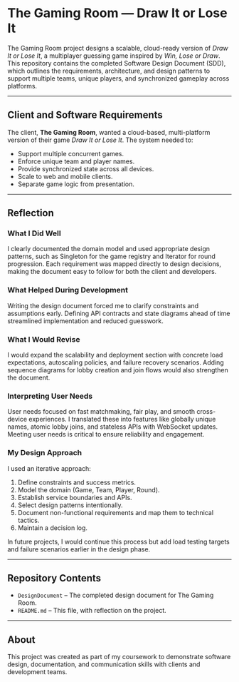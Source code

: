 # The Gaming Room — Draw It or Lose It

The Gaming Room project designs a scalable, cloud-ready version of *Draw It or Lose It*, a multiplayer guessing game inspired by *Win, Lose or Draw*. This repository contains the completed Software Design Document (SDD), which outlines the requirements, architecture, and design patterns to support multiple teams, unique players, and synchronized gameplay across platforms.

---

## Client and Software Requirements
The client, **The Gaming Room**, wanted a cloud-based, multi-platform version of their game *Draw It or Lose It*. The system needed to:
- Support multiple concurrent games.
- Enforce unique team and player names.
- Provide synchronized state across all devices.
- Scale to web and mobile clients.
- Separate game logic from presentation.

---

## Reflection

### What I Did Well
I clearly documented the domain model and used appropriate design patterns, such as Singleton for the game registry and Iterator for round progression. Each requirement was mapped directly to design decisions, making the document easy to follow for both the client and developers.

### What Helped During Development
Writing the design document forced me to clarify constraints and assumptions early. Defining API contracts and state diagrams ahead of time streamlined implementation and reduced guesswork.

### What I Would Revise
I would expand the scalability and deployment section with concrete load expectations, autoscaling policies, and failure recovery scenarios. Adding sequence diagrams for lobby creation and join flows would also strengthen the document.

### Interpreting User Needs
User needs focused on fast matchmaking, fair play, and smooth cross-device experiences. I translated these into features like globally unique names, atomic lobby joins, and stateless APIs with WebSocket updates. Meeting user needs is critical to ensure reliability and engagement.

### My Design Approach
I used an iterative approach:
1. Define constraints and success metrics.  
2. Model the domain (Game, Team, Player, Round).  
3. Establish service boundaries and APIs.  
4. Select design patterns intentionally.  
5. Document non-functional requirements and map them to technical tactics.  
6. Maintain a decision log.  

In future projects, I would continue this process but add load testing targets and failure scenarios earlier in the design phase.

---

## Repository Contents
- `DesignDocument` – The completed design document for The Gaming Room.
- `README.md` – This file, with reflection on the project.

---

## About
This project was created as part of my coursework to demonstrate software design, documentation, and communication skills with clients and development teams.
